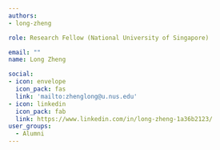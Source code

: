```yaml
---
authors:
- long-zheng

role: Research Fellow (National University of Singapore)

email: ""
name: Long Zheng

social:
- icon: envelope
  icon_pack: fas
  link: 'mailto:zhenglong@u.nus.edu'
- icon: linkedin
  icon_pack: fab
  link: https://www.linkedin.com/in/long-zheng-1a36b2123/
user_groups:
  - Alumni
---
```



